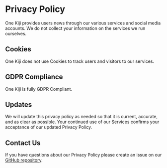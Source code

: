 # Privacy Policy

One Kiji provides users news through our various services and social media accounts. We do not collect your information on the services we run ourselves.

## Cookies
One Kiji does not use Cookies to track users and visitors to our services.

## GDPR Compliance
One Kiji is fully GDPR Compliant.

## Updates

We will update this privacy policy as needed so that it is current, accurate, and as clear as possible. Your continued use of our Services confirms your acceptance of our updated Privacy Policy.

## Contact Us

If you have questions about our Privacy Policy please create an issue on our [GitHub repository](https://github.com/onekiji/onekiji).

